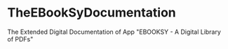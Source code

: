 # TheEBookSyDocumentation
The Extended Digital Documentation of App "EBOOKSY - A Digital Library of PDFs" 
